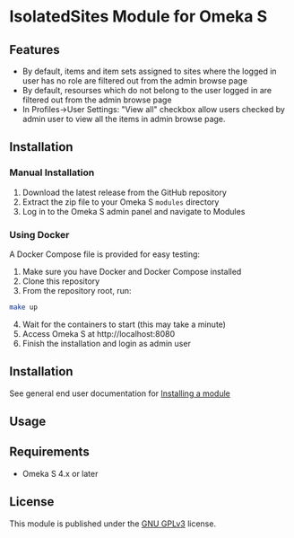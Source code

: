 # IsolatedSites Module for Omeka S


## Features
- By default, items and item sets assigned to sites where the logged in user has no role are filtered out from the admin browse page
- By default, resourses which do not belong to the user logged in are filtered out from the admin browse page
- In Profiles->User Settings: "View all" checkbox allow users checked by admin user to view all the items in admin browse page.


## Installation

### Manual Installation

1. Download the latest release from the GitHub repository
2. Extract the zip file to your Omeka S `modules` directory
3. Log in to the Omeka S admin panel and navigate to Modules

### Using Docker

A Docker Compose file is provided for easy testing:

1. Make sure you have Docker and Docker Compose installed
2. Clone this repository
3. From the repository root, run:

```bash
make up
```

4. Wait for the containers to start (this may take a minute)
5. Access Omeka S at http://localhost:8080
6. Finish the installation and login as admin user

## Installation

See general end user documentation for [Installing a module](http://omeka.org/s/docs/user-manual/modules/#installing-modules)

## Usage



## Requirements

- Omeka S 4.x or later

## License

This module is published under the [GNU GPLv3](LICENSE) license.

